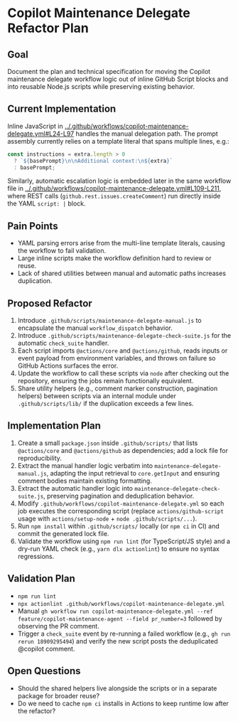 # Copilot Maintenance Delegate Refactor Plan

## Goal
Document the plan and technical specification for moving the Copilot maintenance delegate workflow logic out of inline GitHub Script blocks and into reusable Node.js scripts while preserving existing behavior.

## Current Implementation
Inline JavaScript in [../.github/workflows/copilot-maintenance-delegate.yml#L24-L97](../.github/workflows/copilot-maintenance-delegate.yml#L24-L97) handles the manual delegation path. The prompt assembly currently relies on a template literal that spans multiple lines, e.g.:

```javascript
const instructions = extra.length > 0
  ? `${basePrompt}\n\nAdditional context:\n${extra}`
  : basePrompt;
```

Similarly, automatic escalation logic is embedded later in the same workflow file in [../.github/workflows/copilot-maintenance-delegate.yml#L109-L211](../.github/workflows/copilot-maintenance-delegate.yml#L109-L211), where REST calls (`github.rest.issues.createComment`) run directly inside the YAML `script: |` block.

## Pain Points
- YAML parsing errors arise from the multi-line template literals, causing the workflow to fail validation.
- Large inline scripts make the workflow definition hard to review or reuse.
- Lack of shared utilities between manual and automatic paths increases duplication.

## Proposed Refactor
1. Introduce `.github/scripts/maintenance-delegate-manual.js` to encapsulate the manual `workflow_dispatch` behavior.
2. Introduce `.github/scripts/maintenance-delegate-check-suite.js` for the automatic `check_suite` handler.
3. Each script imports `@actions/core` and `@actions/github`, reads inputs or event payload from environment variables, and throws on failure so GitHub Actions surfaces the error.
4. Update the workflow to call these scripts via `node` after checking out the repository, ensuring the jobs remain functionally equivalent.
5. Share utility helpers (e.g., comment marker construction, pagination helpers) between scripts via an internal module under `.github/scripts/lib/` if the duplication exceeds a few lines.

## Implementation Plan
1. Create a small `package.json` inside `.github/scripts/` that lists `@actions/core` and `@actions/github` as dependencies; add a lock file for reproducibility.
2. Extract the manual handler logic verbatim into `maintenance-delegate-manual.js`, adapting the input retrieval to `core.getInput` and ensuring comment bodies maintain existing formatting.
3. Extract the automatic handler logic into `maintenance-delegate-check-suite.js`, preserving pagination and deduplication behavior.
4. Modify `.github/workflows/copilot-maintenance-delegate.yml` so each job executes the corresponding script (replace `actions/github-script` usage with `actions/setup-node` + `node .github/scripts/...`).
5. Run `npm install` within `.github/scripts/` locally (or `npm ci` in CI) and commit the generated lock file.
6. Validate the workflow using `npm run lint` (for TypeScript/JS style) and a dry-run YAML check (e.g., `yarn dlx actionlint`) to ensure no syntax regressions.

## Validation Plan
- `npm run lint`
- `npx actionlint .github/workflows/copilot-maintenance-delegate.yml`
- Manual `gh workflow run copilot-maintenance-delegate.yml --ref feature/copilot-maintenance-agent --field pr_number=3` followed by observing the PR comment.
- Trigger a `check_suite` event by re-running a failed workflow (e.g., `gh run rerun 18909295494`) and verify the new script posts the deduplicated @copilot comment.

## Open Questions
- Should the shared helpers live alongside the scripts or in a separate package for broader reuse?
- Do we need to cache `npm ci` installs in Actions to keep runtime low after the refactor?
